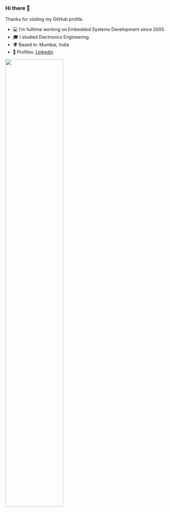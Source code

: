 ### Hi there 👋

Thanks for visiting my GitHub profile.

- :computer: I'm fulltime working on Embedded Systems Development since 2005.
- :mortar_board: I studied Electronics Engineering. 
- :earth_africa: Based in: Mumbai, India
- :ghost: Profiles: [Linkedin](https://www.linkedin.com/in/umesh-walkar/)

<!--
**umeshwalkar/umeshwalkar** is a ✨ _special_ ✨ repository because its `README.md` (this file) appears on your GitHub profile.

Here are some ideas to get you started:

- 🔭 I’m currently working on ...
- 🌱 I’m currently learning ...
- 👯 I’m looking to collaborate on ...
- 🤔 I’m looking for help with ...
- 💬 Ask me about ...
- 📫 How to reach me: ...
- 😄 Pronouns: ...
- ⚡ Fun fact: ...
-->

<div>
    <!--img style="zoom:100%" src=https://github-readme-stats.vercel.app/api/top-langs/?username=umeshwalkar&show_icons=true&hide_border=true&theme=dark&hide=CSS,JavaScript height=202 width=30% / -->
    <img style="zoom:100%" src=https://github-readme-stats.vercel.app/api?username=umeshwalkar&show_icons=true&theme=prussian width=60% />
</div>
